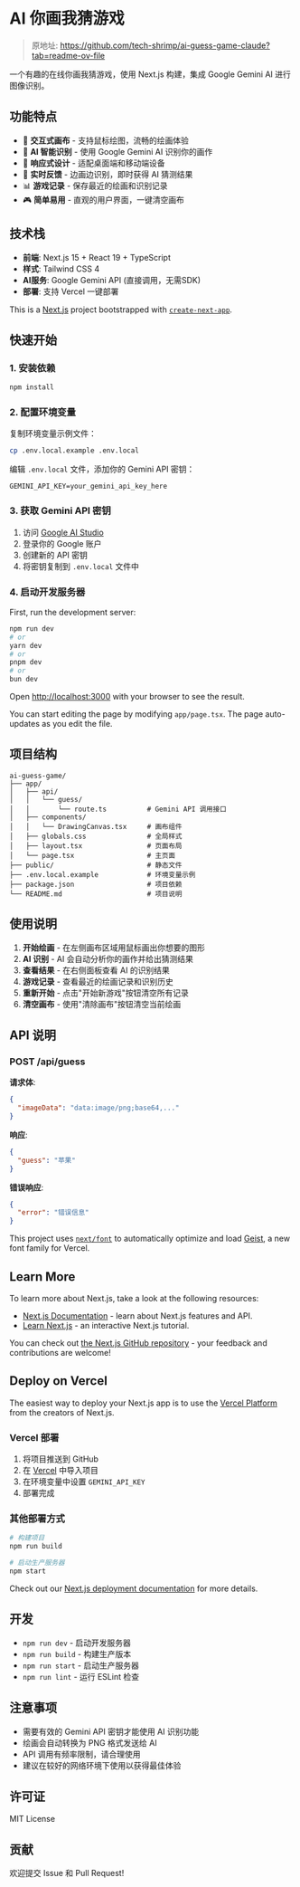 # AI 你画我猜游戏

>原地址: https://github.com/tech-shrimp/ai-guess-game-claude?tab=readme-ov-file

一个有趣的在线你画我猜游戏，使用 Next.js 构建，集成 Google Gemini AI 进行图像识别。

## 功能特点

- 🎨 **交互式画布** - 支持鼠标绘图，流畅的绘画体验
- 🤖 **AI 智能识别** - 使用 Google Gemini AI 识别你的画作
- 📱 **响应式设计** - 适配桌面端和移动端设备
- 🎯 **实时反馈** - 边画边识别，即时获得 AI 猜测结果
- 📊 **游戏记录** - 保存最近的绘画和识别记录
- 🎮 **简单易用** - 直观的用户界面，一键清空画布

## 技术栈

- **前端**: Next.js 15 + React 19 + TypeScript
- **样式**: Tailwind CSS 4
- **AI服务**: Google Gemini API (直接调用，无需SDK)
- **部署**: 支持 Vercel 一键部署

This is a [Next.js](https://nextjs.org) project bootstrapped with [`create-next-app`](https://nextjs.org/docs/app/api-reference/cli/create-next-app).

## 快速开始

### 1. 安装依赖

```bash
npm install
```

### 2. 配置环境变量

复制环境变量示例文件：

```bash
cp .env.local.example .env.local
```

编辑 `.env.local` 文件，添加你的 Gemini API 密钥：

```env
GEMINI_API_KEY=your_gemini_api_key_here
```

### 3. 获取 Gemini API 密钥

1. 访问 [Google AI Studio](https://aistudio.google.com/app/apikey)
2. 登录你的 Google 账户
3. 创建新的 API 密钥
4. 将密钥复制到 `.env.local` 文件中

### 4. 启动开发服务器

First, run the development server:

```bash
npm run dev
# or
yarn dev
# or
pnpm dev
# or
bun dev
```

Open [http://localhost:3000](http://localhost:3000) with your browser to see the result.

You can start editing the page by modifying `app/page.tsx`. The page auto-updates as you edit the file.

## 项目结构

```
ai-guess-game/
├── app/
│   ├── api/
│   │   └── guess/
│   │       └── route.ts          # Gemini API 调用接口
│   ├── components/
│   │   └── DrawingCanvas.tsx     # 画布组件
│   ├── globals.css               # 全局样式
│   ├── layout.tsx                # 页面布局
│   └── page.tsx                  # 主页面
├── public/                       # 静态文件
├── .env.local.example            # 环境变量示例
├── package.json                  # 项目依赖
└── README.md                     # 项目说明
```

## 使用说明

1. **开始绘画** - 在左侧画布区域用鼠标画出你想要的图形
2. **AI 识别** - AI 会自动分析你的画作并给出猜测结果
3. **查看结果** - 在右侧面板查看 AI 的识别结果
4. **游戏记录** - 查看最近的绘画记录和识别历史
5. **重新开始** - 点击"开始新游戏"按钮清空所有记录
6. **清空画布** - 使用"清除画布"按钮清空当前绘画

## API 说明

### POST /api/guess

**请求体**:
```json
{
  "imageData": "data:image/png;base64,..."
}
```

**响应**:
```json
{
  "guess": "苹果"
}
```

**错误响应**:
```json
{
  "error": "错误信息"
}
```

This project uses [`next/font`](https://nextjs.org/docs/app/building-your-application/optimizing/fonts) to automatically optimize and load [Geist](https://vercel.com/font), a new font family for Vercel.

## Learn More

To learn more about Next.js, take a look at the following resources:

- [Next.js Documentation](https://nextjs.org/docs) - learn about Next.js features and API.
- [Learn Next.js](https://nextjs.org/learn) - an interactive Next.js tutorial.

You can check out [the Next.js GitHub repository](https://github.com/vercel/next.js) - your feedback and contributions are welcome!

## Deploy on Vercel

The easiest way to deploy your Next.js app is to use the [Vercel Platform](https://vercel.com/new?utm_medium=default-template&filter=next.js&utm_source=create-next-app&utm_campaign=create-next-app-readme) from the creators of Next.js.

### Vercel 部署

1. 将项目推送到 GitHub
2. 在 [Vercel](https://vercel.com) 中导入项目
3. 在环境变量中设置 `GEMINI_API_KEY`
4. 部署完成

### 其他部署方式

```bash
# 构建项目
npm run build

# 启动生产服务器
npm start
```

Check out our [Next.js deployment documentation](https://nextjs.org/docs/app/building-your-application/deploying) for more details.

## 开发

- `npm run dev` - 启动开发服务器
- `npm run build` - 构建生产版本
- `npm run start` - 启动生产服务器
- `npm run lint` - 运行 ESLint 检查

## 注意事项

- 需要有效的 Gemini API 密钥才能使用 AI 识别功能
- 绘画会自动转换为 PNG 格式发送给 AI
- API 调用有频率限制，请合理使用
- 建议在较好的网络环境下使用以获得最佳体验

## 许可证

MIT License

## 贡献

欢迎提交 Issue 和 Pull Request!
